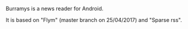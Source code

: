 Burramys is a news reader for Android.

It is based on "Flym" (master branch on 25/04/2017) and "Sparse rss".